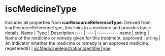# iscMedicineType
Includes all properties from **icarResourceReferenceType**. Derived from icarResourceReferenceType, this links to a medicine and provides basic details.
Name | Type | Description
:--- | :--- | :----------
name | string | Name of the medicine or remedy given for this treatment.
approved | string | An indicator whether the medicine or remedy is an approved medicine.
registeredID | [iscMedicineRegistrationIdentifierType](https://github.com/integritysystemscompany/animal_schema/blob/master/types/iscMedicineRegistrationIdentifierType.json)
